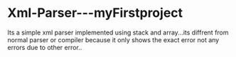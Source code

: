 # Xml-Parser---myFirstproject
Its a simple xml parser implemented using stack and array...its diffrent from normal parser or compiler because it only shows the exact error not any errors due to other error..
